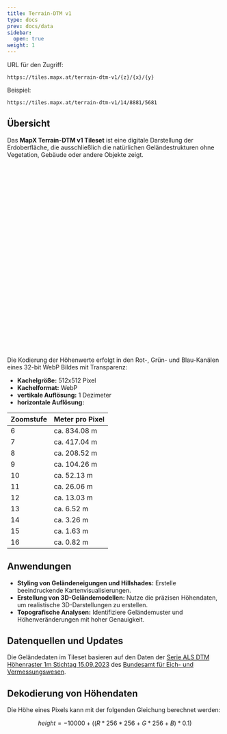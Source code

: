 ```yaml
---
title: Terrain-DTM v1
type: docs
prev: docs/data
sidebar:
  open: true
weight: 1
---
```



URL für den Zugriff: 
```
https://tiles.mapx.at/terrain-dtm-v1/{z}/{x}/{y}
```

Beispiel:
```
https://tiles.mapx.at/terrain-dtm-v1/14/8881/5681
```

## **Übersicht**


Das **MapX Terrain-DTM v1 Tileset** ist eine digitale Darstellung der Erdoberfläche, die ausschließlich die natürlichen Geländestrukturen ohne Vegetation, Gebäude oder andere Objekte zeigt.  


<br/>
<link href="https://unpkg.com/maplibre-gl@latest/dist/maplibre-gl.css" rel="stylesheet">

<div id="map" style="width: 100%; height: 400px;"></div>

<script src="https://unpkg.com/maplibre-gl@latest/dist/maplibre-gl.js"></script>
<script>
  document.addEventListener("DOMContentLoaded", function () {
    const map = new maplibregl.Map({
      container: 'map',
      style: {
        "version": 8,
        "name": "mapx basemap",
        "sources": {
          "hillshadeSource": {
            "type": "raster-dem",
            "tiles": [
              "https://tiles.mapx.at/terrain-dtm-v1/{z}/{x}/{y}"
            ],
            "tileSize": 512,
            "minzoom": 6,
            "maxzoom": 18
          }
        },
        "sprite": "https://maputnik.github.io/osm-liberty/sprites/osm-liberty",
        "glyphs": "https://orangemug.github.io/font-glyphs/glyphs/{fontstack}/{range}.pbf",
        "layers": [
          {
            "id": "hillshade",
            "type": "hillshade",
            "source": "hillshadeSource",
            "minzoom": 6,
            "maxzoom": 18,
            "layout": {},
            "paint": {
              "hillshade-shadow-color": "#aaaaaa",
              "hillshade-highlight-color": "#ffffff"
            }
          }
        ],
        "id": "mapx-hillshade"
      },
      center: [15.16, 48.207],
      zoom: 14,
      attributionControl: false, // Aktiviert das Attribution Control
      minZoom: 6,
      maxZoom: 18
    });

    map.addControl(
      new maplibregl.AttributionControl({
        customAttribution: '<a href="https://data.bev.gv.at" target="_blank">Datenquelle: ©BEV data.bev.gv.at</a>'
      })
    );

    // Add Fullscreen Control
    map.addControl(new maplibregl.FullscreenControl());
  });
</script>


<br/>

Die Kodierung der Höhenwerte erfolgt in den Rot-, Grün- und Blau-Kanälen eines 32-bit WebP Bildes mit Transparenz:  
- **Kachelgröße:** 512x512 Pixel  
- **Kachelformat:** WebP  
- **vertikale Auflösung:** 1 Dezimeter  
- **horizontale Auflösung:**

| **Zoomstufe** | **Meter pro Pixel** |
|------------|-------------------------------|
| 6          | ca. 834.08 m                 |
| 7          | ca. 417.04 m                 |
| 8          | ca. 208.52 m                 |
| 9          | ca. 104.26 m                 |
| 10         | ca. 52.13 m                  |
| 11         | ca. 26.06 m                  |
| 12         | ca. 13.03 m                  |
| 13         | ca. 6.52 m                   |
| 14         | ca. 3.26 m                   |
| 15         | ca. 1.63 m                   |
| 16         | ca. 0.82 m                   |




## **Anwendungen**

- **Styling von Geländeneigungen und Hillshades:** Erstelle beeindruckende Kartenvisualisierungen.  
- **Erstellung von 3D-Geländemodellen:** Nutze die präzisen Höhendaten, um realistische 3D-Darstellungen zu erstellen.  
- **Topografische Analysen:** Identifiziere Geländemuster und Höhenveränderungen mit hoher Genauigkeit.  


## **Datenquellen und Updates**

Die Geländedaten im Tileset basieren auf den Daten der [Serie ALS DTM Höhenraster 1m Stichtag 15.09.2023](https://data.bev.gv.at/geonetwork/srv/api/records/5b510b4a-f592-4c02-991f-012cb1a65ea9) des [Bundesamt für Eich- und Vermessungswesen](https://www.bev.gv.at/).  


## **Dekodierung von Höhendaten**

Die Höhe eines Pixels kann mit der folgenden Gleichung berechnet werden:  

```math
height = -10000 + ((R * 256 * 256 + G * 256 + B) * 0.1)
```